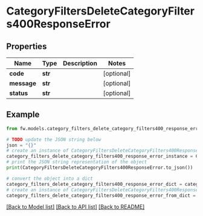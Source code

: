 # CategoryFiltersDeleteCategoryFilters400ResponseError


## Properties

Name | Type | Description | Notes
------------ | ------------- | ------------- | -------------
**code** | **str** |  | [optional] 
**message** | **str** |  | [optional] 
**status** | **str** |  | [optional] 

## Example

```python
from fw.models.category_filters_delete_category_filters400_response_error import CategoryFiltersDeleteCategoryFilters400ResponseError

# TODO update the JSON string below
json = "{}"
# create an instance of CategoryFiltersDeleteCategoryFilters400ResponseError from a JSON string
category_filters_delete_category_filters400_response_error_instance = CategoryFiltersDeleteCategoryFilters400ResponseError.from_json(json)
# print the JSON string representation of the object
print(CategoryFiltersDeleteCategoryFilters400ResponseError.to_json())

# convert the object into a dict
category_filters_delete_category_filters400_response_error_dict = category_filters_delete_category_filters400_response_error_instance.to_dict()
# create an instance of CategoryFiltersDeleteCategoryFilters400ResponseError from a dict
category_filters_delete_category_filters400_response_error_from_dict = CategoryFiltersDeleteCategoryFilters400ResponseError.from_dict(category_filters_delete_category_filters400_response_error_dict)
```
[[Back to Model list]](../README.md#documentation-for-models) [[Back to API list]](../README.md#documentation-for-api-endpoints) [[Back to README]](../README.md)


